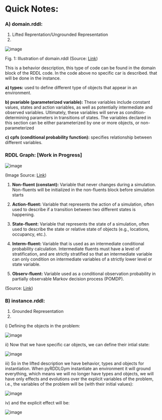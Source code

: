 # Quick Notes:

### A) domain.rddl:
  1.  Lifted Reprentation/Ungrounded Representation
  2.  
   

![image](https://user-images.githubusercontent.com/129742046/232253763-e7a87679-2796-4a95-b909-97a35cc9a7f6.png)

Fig. 1: Illustration of domain.rddl (Source: [Link](https://ataitler.github.io/IPPC2023/infrastructure.html))

This is a behavior description, this type of code can be found in the domain block of the RDDL code. In the code above no specific car is described. that will be done in the instance.


**a) types:** used to define different type of objects that appear in an environment.

**b) pvariable (parameterized variable):** These variables include constant values, states and action variables, as well as potentially intermediate and observed variables. Ultimately, these variables will serve as condition-determining parameters in transitions of states. The variables declared in this section can be either parameterized by one or more objects, or non-parameterized

**c) cpfs (conditional probability function):** specifies relationship between different variables.


### RDDL Graph: [Work in Progress]

![image](https://user-images.githubusercontent.com/129742046/232253581-a46eecbf-3e7f-4958-9fce-587c258b971b.png)

(Image Source: [Link](https://github.com/ataitler/pyRDDLGym/blob/main/docs/rddlgraph.png))


 1. **Non-fluent (constant):** Variable that never changes during a simulation. Non-fluents will be initialized in the non-fluents block before simulation starts
    
 2. **Action-fluent:** Variable that represents the action of a simulation, often used to describe if a transition between two different states is happening.
    
 3. **State-fluent:** Variable that represents the state of a simulation, often used to describe the state or relative state of objects (e.g., locations, occupancy, etc.).
    
 4. **Interm-fluent:** Variable that is used as an intermediate conditional probability calculation. Intermediate fluents must have a level of stratification, and are strictly stratified so that an intermediate variable can only condition on intermediate variables of a strictly lower level or state variable.

 6. **Observ-fluent:** Variable used as a conditional observation probability in partially observable Markov decision process (POMDP).
    
(Source: [Link](https://github.com/ataitler/pyRDDLGym/blob/main/docs/rddl.rst))    
    
### B) instance.rddl:
 1. Grounded Representation
 2.  
    
    
i) Defining the objects in the problem: 

![image](https://user-images.githubusercontent.com/129742046/232256799-94255e80-3384-4f65-9dda-b7aa54dda466.png)


ii) Now that we have specific car objects, we can define their intial state:

![image](https://user-images.githubusercontent.com/129742046/232256845-08d0f2a0-3e6c-46fe-a683-2ee07aae6d06.png)

iii) So in the lifted description we have behavior, types and objects for instantiation. When pyRDDLGym instantiate an environment it will ground everything, which means we will no longer have types and objects, we will have only effects and evolutions over the explicit variables of the problem, i.e., the variables of the problem will be (with their initial values):

![image](https://user-images.githubusercontent.com/129742046/232256896-1d7e9437-9b89-4919-bd67-fa2bf8952101.png)

iv) and the explicit effect will be:

![image](https://user-images.githubusercontent.com/129742046/232257008-cd83534c-acfd-4eb5-b72e-a6060d639fd4.png)


